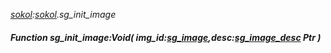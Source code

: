 _[sokol](../../modules/sokol/sokol-module.md):[sokol](../../modules/sokol/sokol-module.md).sg\_init\_image_
##### Function sg\_init\_image:Void( img_id:[sg_image](../../modules/sokol/sokol-sg_image.md),desc:[sg_image_desc](../../modules/sokol/sokol-sg_image_desc.md) Ptr )

